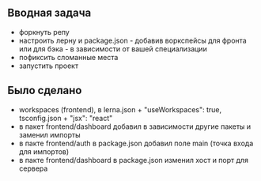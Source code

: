 ## Вводная задача
- форкнуть репу
- настроить лерну и package.json - добавив воркспейсы для фронта или для бэка - в зависимости от вашей специализации
- пофиксить сломанные места
- запустить проект

## Было сделано 

- workspaces (frontend), в lerna.json + "useWorkspaces": true, tsconfig.json + "jsx": "react"
- в пакет frontend/dashboard добавил в зависимости другие пакеты и заменил импорты 
- в пакте frontend/auth в package.json добавил поле main (точка входа для импортов)
- в пакте frontend/dashboard в package.json изменил хост и порт для сервера
